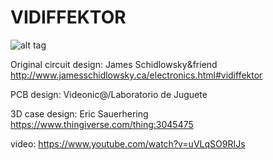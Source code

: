 # VIDIFFEKTOR
![alt tag](https://github.com/labodejuguete/VIDIFFEKTOR/blob/master/vidiffektor.jpg?raw=true)

Original circuit design: James Schidlowsky&friend
http://www.jamesschidlowsky.ca/electronics.html#vidiffektor

PCB design: Videonic@/Laboratorio de Juguete

3D case design: Eric Sauerhering
https://www.thingiverse.com/thing:3045475

video: https://www.youtube.com/watch?v=uVLqSO9RIJs
